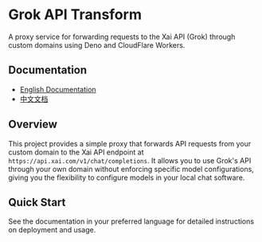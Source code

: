 # Grok API Transform

A proxy service for forwarding requests to the Xai API (Grok) through custom domains using Deno and CloudFlare Workers.

## Documentation

- [English Documentation](./docs/README-EN.md)
- [中文文档](./docs/README-CN.md)

## Overview

This project provides a simple proxy that forwards API requests from your custom domain to the Xai API endpoint at `https://api.xai.com/v1/chat/completions`. It allows you to use Grok's API through your own domain without enforcing specific model configurations, giving you the flexibility to configure models in your local chat software.

## Quick Start

See the documentation in your preferred language for detailed instructions on deployment and usage.
